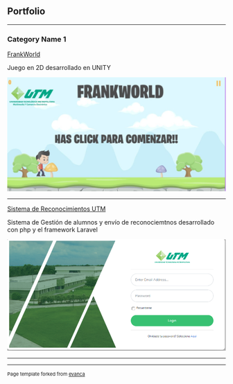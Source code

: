 ## Portfolio

---

### Category Name 1 

[FrankWorld](/sample_page)
<p>Juego en 2D desarrollado en UNITY</p>
<img src="images/3.jpg?raw=true"/>

---
[Sistema de Reconocimientos UTM](/pdf/sample_presentation.pdf)
<p>Sistema de Gestión de alumnos y envío de reconociemtnos desarrollado con php y el framework Laravel</p>
<img src="images/1.png?raw=true"/>


---




---
<p style="font-size:11px">Page template forked from <a href="https://github.com/evanca/quick-portfolio">evanca</a></p>
<!-- Remove above link if you don't want to attibute -->
